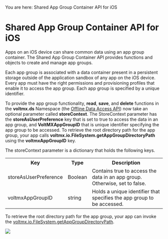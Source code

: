                             

You are here: Shared App Group Container API for iOS

Shared App Group Container API for iOS
======================================

Apps on an iOS device can share common data using an app group container. The Shared App Group Container API provides functions and objects to create and manage app groups.

Each app group is associated with a data container present in a persistent storage outside of the application sandbox of any app on the iOS device. Every app must have the right permissions and provisioning profiles that enable it to access the app group. Each app group is specified by a unique identifier.

To provide the app group functionality, **read**, **save**, and **delete** functions in the **voltmx.ds** Namespace (the [Offline Data Access API](data_store_library.md#offline-data-access-api)) now take an optional parameter called **storeContext**. The StoreContext parameter has the **storeAsUserPreference** key that is set to true to access the data in an app group, and **VoltMXAppGroupID** that is unique identifier specifying the app group to be accessed. To retrieve the root directory path for the app group, your app calls **voltmx.io.FileSystem.getAppGroupDirectoryPath** using the **voltmxAppGroupID** key.

The storeContext parameter is a dictionary that holds the following keys.

<table style="width: 100%;mc-table-style: url('resources/tablestyles/basic.css');" class="TableStyle-Basic" cellspacing="0"><colgroup><col class="TableStyle-Basic-Column-Column1"> <col class="TableStyle-Basic-Column-Column1"> <col class="TableStyle-Basic-Column-Column1"></colgroup><tbody><tr class="TableStyle-Basic-Body-Body1"><th class="TableStyle-Basic-BodyE-Column1-Body1">Key</th><th class="TableStyle-Basic-BodyE-Column1-Body1">Type</th><th class="TableStyle-Basic-BodyD-Column1-Body1">Description</th></tr><tr class="TableStyle-Basic-Body-Body1"><td class="TableStyle-Basic-BodyE-Column1-Body1">storeAsUserPreference</td><td class="TableStyle-Basic-BodyE-Column1-Body1">Boolean</td><td class="TableStyle-Basic-BodyD-Column1-Body1">Contains true to access the data in an app group. Otherwise, set to false.</td></tr><tr class="TableStyle-Basic-Body-Body1"><td class="TableStyle-Basic-BodyB-Column1-Body1">voltmxAppGroupID</td><td class="TableStyle-Basic-BodyB-Column1-Body1">string</td><td class="TableStyle-Basic-BodyA-Column1-Body1">Holds a unique identifier that specifies the app group to be accessed.</td></tr></tbody></table>

To retrieve the root directory path for the app group, your app can invoke the [voltmx.io.FileSystem.getAppGroupDirectoryPath](voltmx.io.filesystem_functions.md#volt-mx-io-filesystem-getappgroupdirectorypath).

![](resources/prettify/onload.png)
